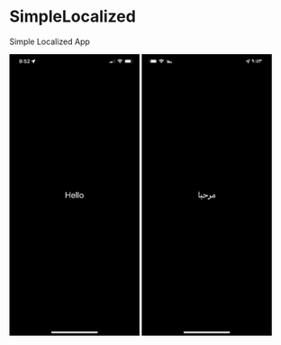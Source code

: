 # SimpleLocalized
Simple Localized App


<img src="https://github.com/Ramzzan/SimpleLocalized/blob/main/SimpleLocalized/shortscreen/IMG_3574.PNG" height="500px"> <img src="https://github.com/Ramzzan/SimpleLocalized/blob/main/SimpleLocalized/shortscreen/IMG_3575.PNG" height="500px">

